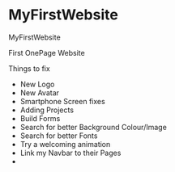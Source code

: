 # MyFirstWebsite
MyFirstWebsite

First OnePage Website

Things to fix 

- New Logo
- New Avatar
- Smartphone Screen fixes 
- Adding Projects
- Build Forms
- Search for better Background Colour/Image
- Search for better Fonts
- Try a welcoming animation
- Link my Navbar to their Pages
-
